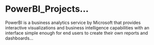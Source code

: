 # PowerBI_Projects...
PowerBI is a business analytics service by Microsoft that provides interactive visualizations and business intelligence capabilities with an interface simple enough for end users to create their own reports and dashboards...
